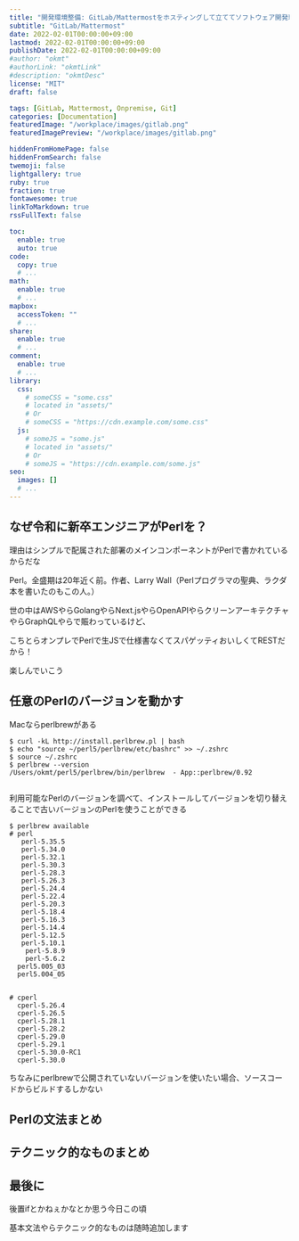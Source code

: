 ```yaml
---
title: "開発環境整備: GitLab/Mattermostをホスティングして立ててソフトウェア開発環境を構築しよう"
subtitle: "GitLab/Mattermost"
date: 2022-02-01T00:00:00+09:00
lastmod: 2022-02-01T00:00:00+09:00
publishDate: 2022-02-01T00:00:00+09:00
#author: "okmt"
#authorLink: "okmtLink"
#description: "okmtDesc"
license: "MIT"
draft: false

tags: [GitLab, Mattermost, Onpremise, Git]
categories: [Documentation]
featuredImage: "/workplace/images/gitlab.png"
featuredImagePreview: "/workplace/images/gitlab.png"

hiddenFromHomePage: false
hiddenFromSearch: false
twemoji: false
lightgallery: true
ruby: true
fraction: true
fontawesome: true
linkToMarkdown: true
rssFullText: false

toc:
  enable: true
  auto: true
code:
  copy: true
  # ...
math:
  enable: true
  # ...
mapbox:
  accessToken: ""
  # ...
share:
  enable: true
  # ...
comment:
  enable: true
  # ...
library:
  css:
    # someCSS = "some.css"
    # located in "assets/"
    # Or
    # someCSS = "https://cdn.example.com/some.css"
  js:
    # someJS = "some.js"
    # located in "assets/"
    # Or
    # someJS = "https://cdn.example.com/some.js"
seo:
  images: []
  # ...
---
```


## なぜ令和に新卒エンジニアがPerlを？

理由はシンプルで配属された部署のメインコンポーネントがPerlで書かれているからだな

Perl。全盛期は20年近く前。作者、Larry Wall（Perlプログラマの聖典、ラクダ本を書いたのもこの人。）

世の中はAWSやらGolangやらNext.jsやらOpenAPIやらクリーンアーキテクチャやらGraphQLやらで賑わっているけど、

こちとらオンプレでPerlで生JSで仕様書なくてスパゲッティおいしくてRESTだから！

楽しんでいこう

## 任意のPerlのバージョンを動かす

Macならperlbrewがある

```
$ curl -kL http://install.perlbrew.pl | bash
$ echo "source ~/perl5/perlbrew/etc/bashrc" >> ~/.zshrc
$ source ~/.zshrc
$ perlbrew --version
/Users/okmt/perl5/perlbrew/bin/perlbrew  - App::perlbrew/0.92


```


利用可能なPerlのバージョンを調べて、インストールしてバージョンを切り替えることで古いバージョンのPerlを使うことができる

```
$ perlbrew available
# perl
   perl-5.35.5   
   perl-5.34.0   
   perl-5.32.1   
   perl-5.30.3   
   perl-5.28.3   
   perl-5.26.3   
   perl-5.24.4   
   perl-5.22.4   
   perl-5.20.3   
   perl-5.18.4   
   perl-5.16.3   
   perl-5.14.4   
   perl-5.12.5   
   perl-5.10.1   
    perl-5.8.9   
    perl-5.6.2   
  perl5.005_03   
  perl5.004_05   


# cperl
  cperl-5.26.4   
  cperl-5.26.5   
  cperl-5.28.1   
  cperl-5.28.2   
  cperl-5.29.0   
  cperl-5.29.1   
  cperl-5.30.0-RC1   
  cperl-5.30.0

```

ちなみにperlbrewで公開されていないバージョンを使いたい場合、ソースコードからビルドするしかない

## Perlの文法まとめ




## テクニック的なものまとめ




## 最後に

後置ifとかねぇかなとか思う今日この頃

基本文法やらテクニック的なものは随時追加します
